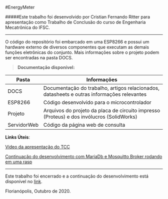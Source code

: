 #EnergyMeter

#####Este trabalho foi desenvolvido por Cristian Fernando Ritter para apresentação como Trabalho de Conclusão do curso de Engenharia Mecatrônica do IFSC.

-----

O código do repositório foi embarcado em uma ESP8266 e possui um hardware externo de diversos componentes que executam as demais funções eletrônicas do conjunto.
Mais informações sobre o projeto podem ser encontradas na pasta DOCS.

>**Documentação disponível:**

| Pasta | Informações |
|-------|-------------|
| DOCS  | Documentação do trabalho, artigos relacionados, datasheets e outras informações relevantes |
| ESP8266  | Código desenvolvido para o microcontrolador |
| Projeto  | Arquivos do projeto da placa de circuito impresso (Proteus) e dos invólucros (SolidWorks)     |
| ServidorWeb  | Código da página web de consulta     |

**Links Úteis**:

[Video da apresentação do TCC](https://drive.google.com/file/d/1ILbdENN5ZJW_IXzVvyy8BjTQIgMoMRp9/view?usp=sharing)

[Continuação do desenvolvimento com MariaDb e Mosquitto Broker rodando em uma rasp](projetomosquitto)


-----------
Este trabalho foi encerrado e a continuação do desenvolvimento está disponível no [link](projetomosquitto).

Florianópolis, Outubro de 2020.


[projetomosquitto]: https://github.com/cristianritter/ENERGY_METER_MOSQUITTO